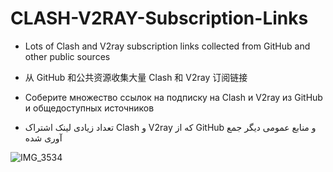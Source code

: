 # CLASH-V2RAY-Subscription-Links

*    Lots of Clash and V2ray subscription links collected from GitHub and other public sources

*   从 GitHub 和公共资源收集大量 Clash 和 V2ray  订阅链接

*   Соберите множество ссылок на подписку на Clash и V2ray из GitHub и общедоступных источников

* تعداد زیادی لینک اشتراک   Clash  و  V2ray  که از  GitHub  و منابع عمومی دیگر جمع آوری شده

![IMG_3534](https://github.com/mermeroo/V2RAY-and-CLASH-Subscription-Links/assets/131429982/2620a6c6-5392-49b3-9332-fbca872d2c5c)



